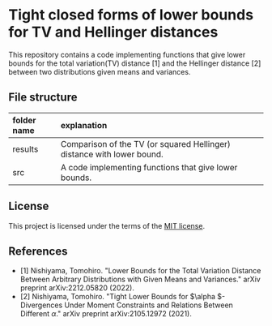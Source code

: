 # Tight closed forms of lower bounds for TV and Hellinger distances
This repository contains a code implementing functions that give lower bounds for the total variation(TV) distance [1] and the Hellinger distance [2] between two distributions given means and variances.

## File structure
|folder name|explanation                         |
|:--        |:--                          |
|results    |Comparison of the TV (or squared Hellinger) distance with lower bound.|
|src        | A code implementing functions that give lower bounds.|

## License
This project is licensed under the terms of the [MIT license](LICENSE.md).

## References
- [1] Nishiyama, Tomohiro. "Lower Bounds for the Total Variation Distance Between Arbitrary Distributions with Given Means and Variances." arXiv preprint arXiv:2212.05820 (2022).
- [2] Nishiyama, Tomohiro. "Tight Lower Bounds for $\alpha $-Divergences Under Moment Constraints and Relations Between Different $\alpha$." arXiv preprint arXiv:2105.12972 (2021).
